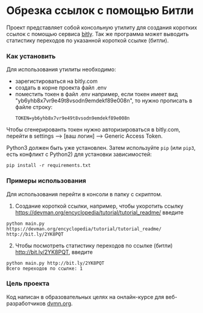# Обрезка ссылок с помощью Битли

Проект представляет собой консольную утилиту для создания коротких ссылок c помощью сервиса [bitly](bitly.com).
Так же программа может выводить статистику переходов по указанной короткой ссылке (битли).

### Как установить

Для использования утилиты необходимо:
 
 - зарегистироваться на bitly.com
 - создать в корне проекта файл .env
 - поместить токен в файл .env
    например, если токен имеет вид "yb6yhb8x7vr9e49t8vsodn9emdekf89e008n",
    то нужно прописать в файле строку:
    ```
    TOKEN=yb6yhb8x7vr9e49t8vsodn9emdekf89e008n
    ```

Чтобы сгенерированть токен нужно авторизироваться в bitly.com, перейти в settings --> [ваш логин] --> Generic Access Token.

Python3 должен быть уже установлен. 
Затем используйте `pip` (или `pip3`, есть конфликт с Python2) для установки зависимостей:
```
pip install -r requirements.txt
```
### Примеры использования

Для использования перейти в консоли в папку с скриптом. 

1.  Создание короткой ссылки, например, чтобы укоротить ссылку https://devman.org/encyclopedia/tutorial/tutorial_readme/  введите

```
python main.py https://devman.org/encyclopedia/tutorial/tutorial_readme/
http://bit.ly/2YK8PQT

```

2. Чтобы посмотреть статистику переходов по ссылке (битли) http://bit.ly/2YK8PQT, введите

```
python main.py http://bit.ly/2YK8PQT
Всего переходов по ссылке: 1
```

### Цель проекта

Код написан в образовательных целях на онлайн-курсе для веб-разработчиков [dvmn.org](https://dvmn.org/).